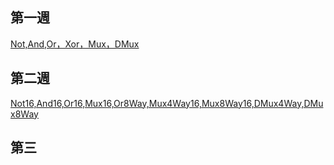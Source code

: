 ## 第一週
[Not,And,Or，Xor，Mux，DMux](https://github.com/FUYUHSUAN/co109a/blob/master/homework/HW1(9-17).md)

## 第二週
[Not16,And16,Or16,Mux16,Or8Way,Mux4Way16,Mux8Way16,DMux4Way,DMux8Way](https://github.com/FUYUHSUAN/co109a/blob/master/homework/HW2(9-24).md)

## 第三

